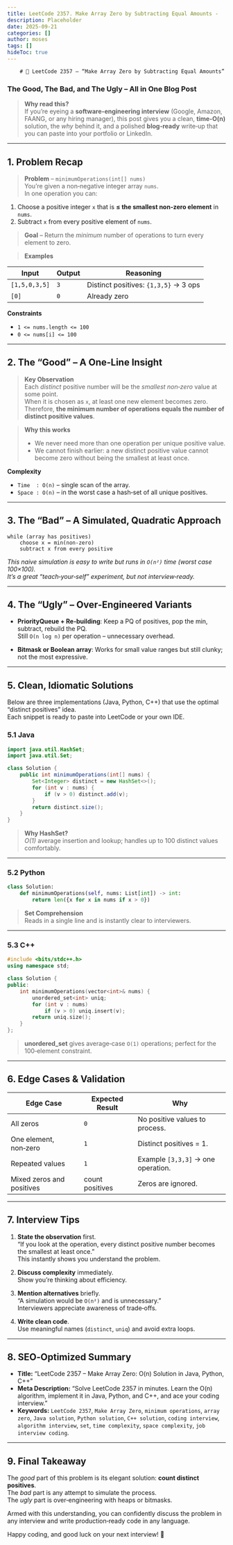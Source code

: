 ```yaml
---
title: LeetCode 2357. Make Array Zero by Subtracting Equal Amounts - 
description: Placeholder
date: 2025-09-21
categories: []
author: moses
tags: []
hideToc: true
---
```

        # 🚀 LeetCode 2357 – “Make Array Zero by Subtracting Equal Amounts”  
### The Good, The Bad, and The Ugly – All in One Blog Post

> **Why read this?**  
> If you’re eyeing a **software‑engineering interview** (Google, Amazon, FAANG, or any hiring manager), this post gives you a clean, **time‑O(n)** solution, the *why* behind it, and a polished **blog‑ready** write‑up that you can paste into your portfolio or LinkedIn.

---

## 1. Problem Recap

> **Problem** – `minimumOperations(int[] nums)`  
> You’re given a non‑negative integer array `nums`.  
> In one operation you can:

1. Choose a positive integer `x` that is **≤ the smallest non‑zero element** in `nums`.  
2. Subtract `x` from every positive element of `nums`.  

> **Goal** – Return the *minimum* number of operations to turn every element to zero.

> **Examples**

| Input | Output | Reasoning |
|-------|--------|-----------|
| `[1,5,0,3,5]` | `3` | Distinct positives: `{1,3,5}` → 3 ops |
| `[0]` | `0` | Already zero |

**Constraints**  
- `1 <= nums.length <= 100`  
- `0 <= nums[i] <= 100`

---

## 2. The “Good” – A One‑Line Insight

> **Key Observation**  
> Each *distinct* positive number will be the *smallest non‑zero* value at some point.  
> When it is chosen as `x`, at least one new element becomes zero.  
> Therefore, **the minimum number of operations equals the number of distinct positive values**.

> **Why this works**  
> - We never need more than one operation per unique positive value.  
> - We cannot finish earlier: a new distinct positive value cannot become zero without being the smallest at least once.

**Complexity**  
- `Time  : O(n)` – single scan of the array.  
- `Space : O(n)` – in the worst case a hash‑set of all unique positives.

---

## 3. The “Bad” – A Simulated, Quadratic Approach

```text
while (array has positives)
    choose x = min(non‑zero)
    subtract x from every positive
```

*This naive simulation is easy to write but runs in `O(n²)` time (worst case 100×100).  
It’s a great “teach‑your‑self” experiment, but not interview‑ready.*

---

## 4. The “Ugly” – Over‑Engineered Variants

- **PriorityQueue + Re‑building**: Keep a PQ of positives, pop the min, subtract, rebuild the PQ.  
  Still `O(n log n)` per operation – unnecessary overhead.

- **Bitmask or Boolean array**: Works for small value ranges but still clunky; not the most expressive.

---

## 5. Clean, Idiomatic Solutions

Below are three implementations (Java, Python, C++) that use the optimal “distinct positives” idea.  
Each snippet is ready to paste into LeetCode or your own IDE.

### 5.1 Java

```java
import java.util.HashSet;
import java.util.Set;

class Solution {
    public int minimumOperations(int[] nums) {
        Set<Integer> distinct = new HashSet<>();
        for (int v : nums) {
            if (v > 0) distinct.add(v);
        }
        return distinct.size();
    }
}
```

> **Why HashSet?**  
> *O(1)* average insertion and lookup; handles up to 100 distinct values comfortably.

---

### 5.2 Python

```python
class Solution:
    def minimumOperations(self, nums: List[int]) -> int:
        return len({x for x in nums if x > 0})
```

> **Set Comprehension**  
> Reads in a single line and is instantly clear to interviewers.

---

### 5.3 C++

```cpp
#include <bits/stdc++.h>
using namespace std;

class Solution {
public:
    int minimumOperations(vector<int>& nums) {
        unordered_set<int> uniq;
        for (int v : nums)
            if (v > 0) uniq.insert(v);
        return uniq.size();
    }
};
```

> **unordered_set** gives average‑case `O(1)` operations; perfect for the 100‑element constraint.

---

## 6. Edge Cases & Validation

| Edge Case | Expected Result | Why |
|-----------|----------------|-----|
| All zeros | `0` | No positive values to process. |
| One element, non‑zero | `1` | Distinct positives = 1. |
| Repeated values | `1` | Example `[3,3,3]` → one operation. |
| Mixed zeros and positives | count positives | Zeros are ignored. |

---

## 7. Interview Tips

1. **State the observation** first.  
   “If you look at the operation, every distinct positive number becomes the smallest at least once.”  
   This instantly shows you understand the problem.

2. **Discuss complexity** immediately.  
   Show you’re thinking about efficiency.

3. **Mention alternatives** briefly.  
   “A simulation would be `O(n²)` and is unnecessary.”  
   Interviewers appreciate awareness of trade‑offs.

4. **Write clean code**.  
   Use meaningful names (`distinct`, `uniq`) and avoid extra loops.

---

## 8. SEO‑Optimized Summary

- **Title:** “LeetCode 2357 – Make Array Zero: O(n) Solution in Java, Python, C++”
- **Meta Description:** “Solve LeetCode 2357 in minutes. Learn the O(n) algorithm, implement it in Java, Python, and C++, and ace your coding interview.”
- **Keywords:** `LeetCode 2357`, `Make Array Zero`, `minimum operations`, `array zero`, `Java solution`, `Python solution`, `C++ solution`, `coding interview`, `algorithm interview`, `set`, `time complexity`, `space complexity`, `job interview coding`.

---

## 9. Final Takeaway

The *good* part of this problem is its elegant solution: **count distinct positives**.  
The *bad* part is any attempt to simulate the process.  
The *ugly* part is over‑engineering with heaps or bitmasks.

Armed with this understanding, you can confidently discuss the problem in any interview and write production‑ready code in any language.

Happy coding, and good luck on your next interview! 🚀